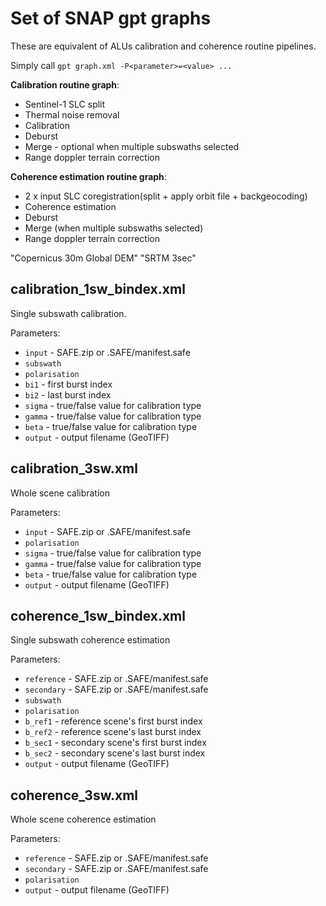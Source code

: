 # Set of SNAP gpt graphs

These are equivalent of ALUs calibration and coherence routine pipelines.

Simply call `gpt graph.xml -P<parameter>=<value> ...`

**Calibration routine graph**:
* Sentinel-1 SLC split
* Thermal noise removal
* Calibration
* Deburst
* Merge - optional when multiple subswaths selected
* Range doppler terrain correction

**Coherence estimation routine graph**:
* 2 x input SLC coregistration(split + apply orbit file + backgeocoding)
* Coherence estimation
* Deburst
* Merge (when multiple subswaths selected)
* Range doppler terrain correction  

"Copernicus 30m Global DEM"
"SRTM 3sec"

## calibration_1sw_bindex.xml

Single subswath calibration.

Parameters:
* `input` - SAFE.zip or .SAFE/manifest.safe
* `subswath`
* `polarisation`
* `bi1` - first burst index
* `bi2` - last burst index
* `sigma` - true/false value for calibration type
* `gamma` - true/false value for calibration type
* `beta` - true/false value for calibration type
* `output` - output filename (GeoTIFF)

## calibration_3sw.xml

Whole scene calibration

Parameters:
* `input` - SAFE.zip or .SAFE/manifest.safe
* `polarisation`
* `sigma` - true/false value for calibration type
* `gamma` - true/false value for calibration type
* `beta` - true/false value for calibration type
* `output` - output filename (GeoTIFF)

## coherence_1sw_bindex.xml

Single subswath coherence estimation

Parameters:
* `reference` - SAFE.zip or .SAFE/manifest.safe
* `secondary` - SAFE.zip or .SAFE/manifest.safe
* `subswath`
* `polarisation`
* `b_ref1` - reference scene's first burst index
* `b_ref2` - reference scene's last burst index
* `b_sec1` - secondary scene's first burst index
* `b_sec2` - secondary scene's last burst index
* `output` - output filename (GeoTIFF)


## coherence_3sw.xml

Whole scene coherence estimation

Parameters:
* `reference` - SAFE.zip or .SAFE/manifest.safe
* `secondary` - SAFE.zip or .SAFE/manifest.safe
* `polarisation`
* `output` - output filename (GeoTIFF)
